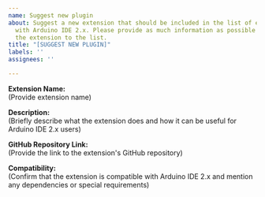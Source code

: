 ```yaml
---
name: Suggest new plugin
about: Suggest a new extension that should be included in the list of extensions compatible
  with Arduino IDE 2.x. Please provide as much information as possible so we can add
  the extension to the list.
title: "[SUGGEST NEW PLUGIN]"
labels: ''
assignees: ''

---
```


**Extension Name:**  
(Provide extension name)

**Description:**  
(Briefly describe what the extension does and how it can be useful for Arduino IDE 2.x users)

**GitHub Repository Link:**  
(Provide the link to the extension's GitHub repository)

**Compatibility:**  
(Confirm that the extension is compatible with Arduino IDE 2.x and mention any dependencies or special requirements)
